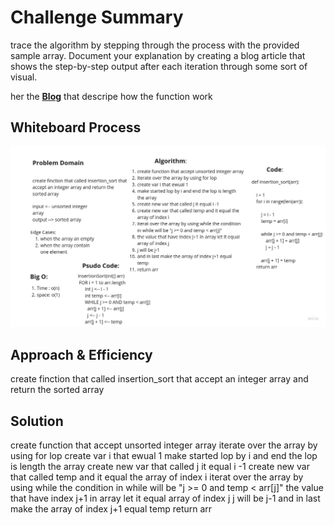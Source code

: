 # Challenge Summary
<!-- Description of the challenge -->
trace the algorithm by stepping through the process with the provided sample array. Document your explanation by creating a blog article that shows the step-by-step output after each iteration through some sort of visual.

her the [**Blog**](../insertion_sort/BLOG.md) that descripe how the function work

## Whiteboard Process
<!-- Embedded whiteboard image -->
![](./image/insertionSort.jpg)


## Approach & Efficiency
<!-- What approach did you take? Why? What is the Big O space/time for this approach? -->

create finction that called insertion_sort that
accept an integer array and return the sorted array

## Solution
<!-- Show how to run your code, and examples of it in action -->

create function that accept unsorted integer array
iterate over the array by using for lop
create var i that ewual 1
make started lop by i and end the lop is length the array
create new var that called j it equal i -1
create new var that called temp and it equal the array of index i
iterat over the array by using while the condition in while will be "j >= 0 and temp < arr[j]"
the value that have index j+1 in array let it equal array of index j
j will be j-1
and in last make the array of index j+1 equal temp
return arr